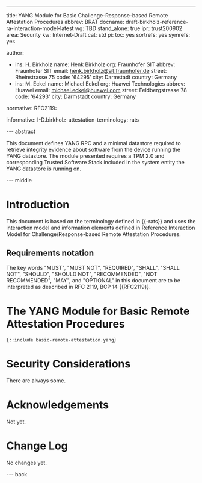 ---
title: YANG Module for Basic Challenge-Response-based Remote Attestation Procedures
abbrev: BRAT
docname: draft-birkholz-reference-ra-interaction-model-latest
wg: TBD
stand_alone: true
ipr: trust200902
area: Security
kw: Internet-Draft
cat:  std
pi:
  toc: yes
  sortrefs: yes
  symrefs: yes

author:
- ins: H. Birkholz
  name: Henk Birkholz
  org: Fraunhofer SIT
  abbrev: Fraunhofer SIT
  email: henk.birkholz@sit.fraunhofer.de
  street: Rheinstrasse 75
  code: '64295'
  city: Darmstadt
  country: Germany
- ins: M. Eckel
  name: Michael Eckel
  org: Huawei Technologies
  abbrev: Huawei
  email: michael.eckel@huawei.com
  street: Feldbergstrasse 78
  code: '64293'
  city: Darmstadt
  country: Germany

normative:
  RFC2119:

informative:
  I-D.birkholz-attestation-terminology: rats

--- abstract

This document defines YANG RPC and a minimal datastore required to retrieve integrity evidence about software from the device running the YANG datastore. The module presented requires a TPM 2.0 and corresponding Trusted Software Stack included in the system entity the YANG datastore is running on.

--- middle

# Introduction

This document is based on the terminology defined in {{-rats}} and uses the interaction model and information elements defined in Reference Interaction Model for Challenge/Response-based Remote Attestation Procedures.

## Requirements notation

The key words "MUST", "MUST NOT", "REQUIRED", "SHALL", "SHALL NOT",
"SHOULD", "SHOULD NOT", "RECOMMENDED", "NOT RECOMMENDED", "MAY", and
"OPTIONAL" in this document are to be interpreted as described in RFC
2119, BCP 14 {{RFC2119}}.

# The YANG Module for Basic Remote Attestation Procedures

~~~ CDDL
{::include basic-remote-attestation.yang}
~~~

#  Security Considerations

There are always some.

#  Acknowledgements

Not yet.

#  Change Log

No changes yet.

--- back
